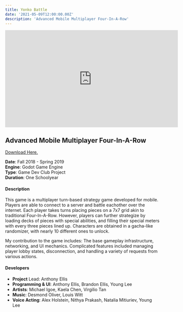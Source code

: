 ```yaml
---
title: Yonko Battle
date: '2021-05-09T12:00:00.00Z'
description: 'Advanced Mobile Multiplayer Four-In-A-Row'
---
```


<iframe width="560" height="315"
src="https://www.youtube.com/embed/FN6hCvBjH5k" 
frameborder="0" 
allow="accelerometer; autoplay; encrypted-media; gyroscope; picture-in-picture" 
allowfullscreen></iframe>

## Advanced Mobile Multiplayer Four-In-A-Row

[Download Here.](https://mnchino.itch.io/yonko-battle-windows-ver)

**Date**: Fall 2018 - Spring 2019<br>
**Engine**: Godot Game Engine<br>
**Type**: Game Dev Club Project<br>
**Duration**: One Schoolyear

#### Description

This game is a multiplayer turn-based strategy game developed for mobile. Players are able to connect to a server and battle eachother over the internet.  Each player takes turns placing pieces on a 7x7 grid akin to traditional Four-In-A-Row.  However, players can further strategize by loading decks of pieces with special abilities, and filling their special meters with every three pieces lined up.  Characters are obtained in a gacha-like randomizer, with nearly 10 different ones to unlock.


My contribution to the game includes: The base gameplay infrastructure, networking, and UI mechanics.  Complicated features included managing player lobby states, disconnection, and handling a variety of requests from various actions.

#### Developers
- **Project** Lead: Anthony Ellis
- **Programming & UI**: Anthony Ellis, Brandon Ellis, Young Lee
- **Artists**: Michael Igoe, Kaela Chen, Virgilio Tan
- **Music**: Desmond Oliver, Louis Witt
- **Voice Acting**: Alex Holstein, Nithya Prakash, Natalia Mitiuriev, Young Lee
